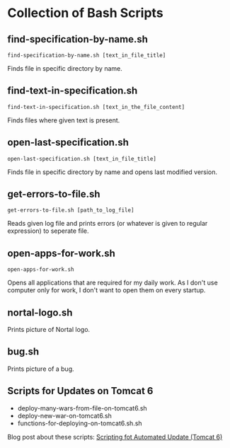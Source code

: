 # Collection of Bash Scripts

## find-specification-by-name.sh
    find-specification-by-name.sh [text_in_file_title]
Finds file in specific directory by name.

## find-text-in-specification.sh
    find-text-in-specification.sh [text_in_the_file_content]
Finds files where given text is present.

## open-last-specification.sh
    open-last-specification.sh [text_in_file_title]
Finds file in specific directory by name and opens last modified version.

## get-errors-to-file.sh
    get-errors-to-file.sh [path_to_log_file]
Reads given log file and prints errors (or whatever is given to regular expression) to seperate file.

## open-apps-for-work.sh
    open-apps-for-work.sh
Opens all applications that are required for my daily work. As I don't use computer only for work, I don't want to open them on every startup.

## nortal-logo.sh
Prints picture of Nortal logo.

## bug.sh
Prints picture of a bug.

## Scripts for Updates on Tomcat 6
* deploy-many-wars-from-file-on-tomcat6.sh
* deploy-new-war-on-tomcat6.sh
* functions-for-deploying-on-tomcat6.sh.sh

Blog post about these scripts: [Scripting fot Automated Update (Tomcat 6)](http://ivanova-irina.blogspot.com.ee/2014/09/scripting-for-automated-update-tomcat-6.html)
